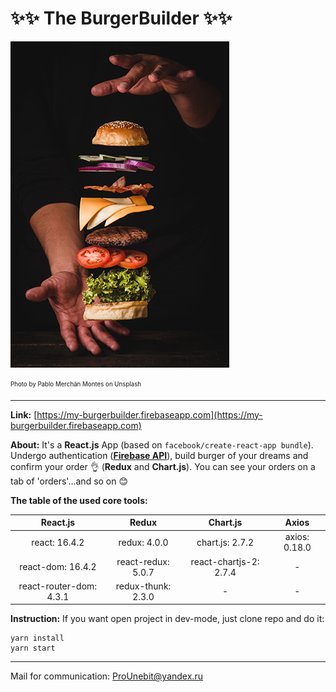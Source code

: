 # ✨✨ The BurgerBuilder ✨✨

![](src/assets/images/builder-pic.jpg)

<sub><sup>Photo by Pablo Merchán Montes on Unsplash</sup></sub>
- - -

**Link:** [https://my-burgerbuilder.firebaseapp.com](https://my-burgerbuilder.firebaseapp.com)

**About:** It's a **React.js** App (based on ```facebook/create-react-app bundle```). Undergo authentication (**[Firebase API](https://firebase.google.com)**), build burger of your dreams and confirm your order 👌 (**Redux** and **Chart.js**). You can see your orders on a tab of 'orders'...and so on 😊

**The table of the used core tools:**

|         React.js        |        Redux       |        Chart.js        |     Axios     |
|:-----------------------:|:------------------:|:----------------------:|:-------------:|
| react: 16.4.2           | redux: 4.0.0       | chart.js: 2.7.2        | axios: 0.18.0 |
| react-dom: 16.4.2       | react-redux: 5.0.7 | react-chartjs-2: 2.7.4 |       -       |
| react-router-dom: 4.3.1 | redux-thunk: 2.3.0 |            -           |       -       |

**Instruction:** If you want open project in dev-mode, just clone repo and do it:
```
yarn install
yarn start
```
- - -
Mail for communication: <ProUnebit@yandex.ru>
